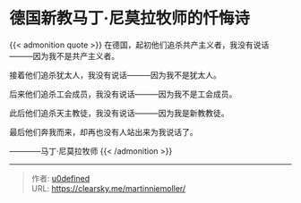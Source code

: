 # 德国新教马丁·尼莫拉牧师的忏悔诗


{{< admonition quote >}}
在德国，起初他们追杀共产主义者，我没有说话———因为我不是共产主义者。

接着他们追杀犹太人，我没有说话———因为我不是犹太人。

后来他们追杀工会成员，我没有说话———因为我不是工会成员。

此后他们追杀天主教徒，我没有说话———因为我是新教教徒。

最后他们奔我而来，却再也没有人站出来为我说话了。

————马丁·尼莫拉牧师
{{< /admonition >}}


---

> 作者: [u0defined](http://clearsky.me/)  
> URL: https://clearsky.me/martinniemoller/  

